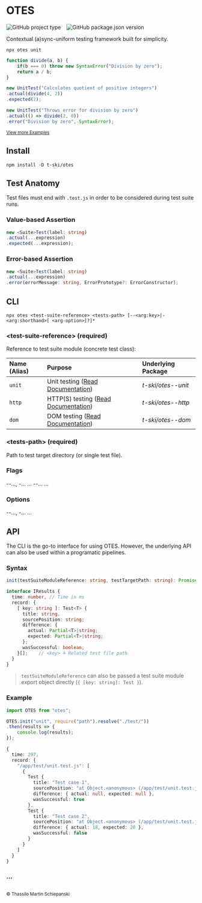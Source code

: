# OTES

![GitHub project type](https://img.shields.io/badge/test%20framework-A074E7)
&ensp;
![GitHub package.json version](https://img.shields.io/github/package-json/v/t-ski/otes)

Contextual (a)sync-uniform testing framework built for simplicity.

``` cli
npx otes unit
```

``` js
function divide(a, b) {
    if(b === 0) throw new SyntaxError("Division by zero");
    return a / b;
}

new UnitTest("Calculates quotient of positive integers")
.actual(divide(4, 2))
.expected(2);

new UnitTest("Throws error for division by zero")
.actual(() => divide(2, 0))
.error("Division by zero", SyntaxError);
```

<sup>[View more Examples](./examples/)</sup>

## Install

``` cli
npm install -D t-ski/otes
```

## Test Anatomy

Test files must end with `.test.js` in order to be considered during test suite runs.

### Value-based Assertion

``` ts
new <Suite>Test(label: string)
.actual(...expression)
.expected(...expression);
```

### Error-based Assertion

``` ts
new <Suite>Test(label: string)
.actual(...expression)
.error(errorMessage: string, ErrorPrototype?: ErrorConstructor);
```

## CLI

``` cli
npx otes <test-suite-reference> <tests-path> [--<arg:key>|-<arg:shorthand>[ <arg-option>]?]*
```

### \<test-suite-reference> (required)

Reference to test suite module (concrete test class):

| Name (Alias) | Purpose | Underlying Package |
| :- | :- | :- |
| `unit` | Unit testing ([Read Documentation](./packages/@unit/README.md)) | *t-ski/otes--unit* |
| `http` | HTTP(S) testing ([Read Documentation](./packages/@http/README.md)) | *t-ski/otes--http* |
| `dom` | DOM testing ([Read Documentation](./packages/@dom/README.md)) | *t-ski/otes--dom* |

### \<tests-path> (required)

Path to test target directory (or single test file).

### Flags
--..., -...             ...
--...                   ...

### Options

--..., -...             ...

## API

The CLI is the go-to interface for using OTES. However, the underlying API can also be used within a programatic pipelines.

### Syntax

``` ts
init(testSuiteModuleReference: string, testTargetPath: string): Promise<IResults>
```

``` ts
interface IResults {
  time: number,	// Time in ms
  record: {
    [ key: string ]: Test<T> {
      title: string,
      sourcePosition: string;
      difference: {
        actual: Partial<T>|string;
        expected: Partial<T>|string;
      };
      wasSuccessful: boolean;
    }[];	// <key> ≙ Related test file path
  }
}
```

> `testSuiteModuleReference` can also be passed a test suite module export object directly (`{ [key: string]: Test }`).

### Example

``` ts
import OTES from "otes";

OTES.init("unit", require("path").resolve("./test/"))
.then(results => {
	console.log(results);
});
```

``` ts
{
  time: 297,
  record: {
    "/app/test/unit.test.js": [
      {
        Test {
          title: "Test case 1",
          sourcePosition: "at Object.<anonymous> (/app/test/unit.test.js:9:1)",
          difference: { actual: null, expected: null },
          wasSuccessful: true
        },
        Test {
          title: "Test case 2",
          sourcePosition: "at Object.<anonymous> (/app/test/unit.test.js:17:1)",
          difference: { actual: 18, expected: 20 },
          wasSuccessful: false
        }
      }
    ]
  }
}
```

### ...

## 

<sub>© Thassilo Martin Schiepanski</sub>